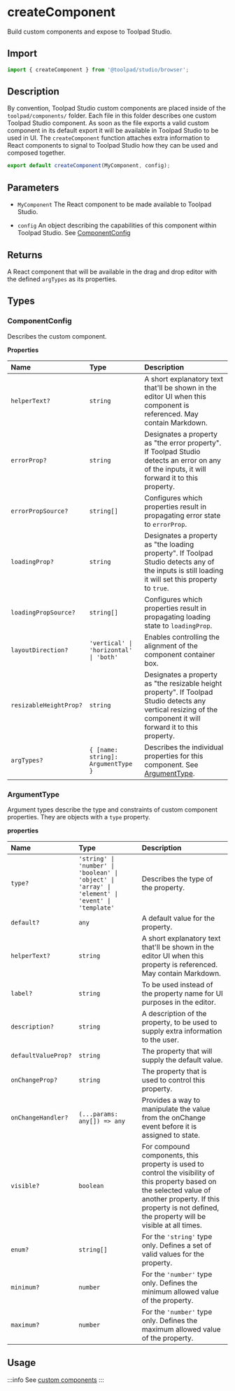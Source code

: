 # createComponent

<p class="description">Build custom components and expose to Toolpad Studio.</p>

## Import

```jsx
import { createComponent } from '@toolpad/studio/browser';
```

## Description

By convention, Toolpad Studio custom components are placed inside of the `toolpad/components/` folder. Each file in this folder describes one custom Toolpad Studio component. As soon as the file exports a valid custom component in its default export it will be available in Toolpad Studio to be used in UI. The `createComponent` function attaches extra information to React components to signal to Toolpad Studio how they can be used and composed together.

```jsx
export default createComponent(MyComponent, config);
```

## Parameters

- `MyComponent` The React component to be made available to Toolpad Studio.

- `config` An object describing the capabilities of this component within Toolpad Studio. See [ComponentConfig](#componentconfig)

## Returns

A React component that will be available in the drag and drop editor with the defined `argTypes` as its properties.

## Types

### ComponentConfig

Describes the custom component.

**Properties**

| Name                   | Type                                   | Description                                                                                                                                                     |
| :--------------------- | :------------------------------------- | :-------------------------------------------------------------------------------------------------------------------------------------------------------------- |
| `helperText?`          | `string`                               | A short explanatory text that'll be shown in the editor UI when this component is referenced. May contain Markdown.                                             |
| `errorProp?`           | `string`                               | Designates a property as "the error property". If Toolpad Studio detects an error on any of the inputs, it will forward it to this property.                    |
| `errorPropSource?`     | `string[]`                             | Configures which properties result in propagating error state to `errorProp`.                                                                                   |
| `loadingProp?`         | `string`                               | Designates a property as "the loading property". If Toolpad Studio detects any of the inputs is still loading it will set this property to `true`.              |
| `loadingPropSource?`   | `string[]`                             | Configures which properties result in propagating loading state to `loadingProp`.                                                                               |
| `layoutDirection?`     | `'vertical' \| 'horizontal' \| 'both'` | Enables controlling the alignment of the component container box.                                                                                               |
| `resizableHeightProp?` | `string`                               | Designates a property as "the resizable height property". If Toolpad Studio detects any vertical resizing of the component it will forward it to this property. |
| `argTypes?`            | `{ [name: string]: ArgumentType }`     | Describes the individual properties for this component. See [ArgumentType](#argumenttype).                                                                      |

### ArgumentType

Argument types describe the type and constraints of custom component properties. They are objects with a `type` property.

**properties**

| Name                | Type                                                                                             | Description                                                                                                                                                                                                            |
| :------------------ | :----------------------------------------------------------------------------------------------- | :--------------------------------------------------------------------------------------------------------------------------------------------------------------------------------------------------------------------- |
| `type?`             | `'string' \| 'number' \| 'boolean' \| 'object' \| 'array' \| 'element' \| 'event' \| 'template'` | Describes the type of the property.                                                                                                                                                                                    |
| `default?`          | `any`                                                                                            | A default value for the property.                                                                                                                                                                                      |
| `helperText?`       | `string`                                                                                         | A short explanatory text that'll be shown in the editor UI when this property is referenced. May contain Markdown.                                                                                                     |
| `label?`            | `string`                                                                                         | To be used instead of the property name for UI purposes in the editor.                                                                                                                                                 |
| `description?`      | `string`                                                                                         | A description of the property, to be used to supply extra information to the user.                                                                                                                                     |
| `defaultValueProp?` | `string`                                                                                         | The property that will supply the default value.                                                                                                                                                                       |
| `onChangeProp?`     | `string`                                                                                         | The property that is used to control this property.                                                                                                                                                                    |
| `onChangeHandler?`  | `(...params: any[]) => any`                                                                      | Provides a way to manipulate the value from the onChange event before it is assigned to state.                                                                                                                         |
| `visible?`          | `boolean`                                                                                        | For compound components, this property is used to control the visibility of this property based on the selected value of another property. If this property is not defined, the property will be visible at all times. |
| `enum?`             | `string[]`                                                                                       | For the `'string'` type only. Defines a set of valid values for the property.                                                                                                                                          |
| `minimum?`          | `number`                                                                                         | For the `'number'` type only. Defines the minimum allowed value of the property.                                                                                                                                       |
| `maximum?`          | `number`                                                                                         | For the `'number'` type only. Defines the maximum allowed value of the property.                                                                                                                                       |

## Usage

:::info
See [custom components](/toolpad/studio/concepts/custom-components/)
:::
